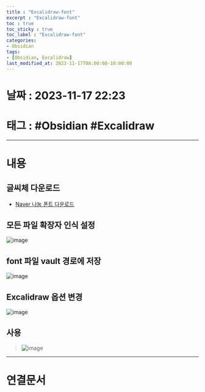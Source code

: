 ```yaml
---
title : "Excalidraw-font"
excerpt : "Excalidraw-font"
toc : true
toc_sticky : true
toc_label : "Excalidraw-font"
categories:
- Obsidian
tags:
- [Obsidian, Excalidraw]
last_modified_at: 2023-11-17T08:00:00-10:00:00
---
```


# 날짜 : 2023-11-17 22:23

# 태그 : #Obsidian #Excalidraw
---

# 내용

## 글씨체 다운로드
- [Naver 나눔 폰트 다운로드](https://clova.ai/handwriting/)

## 모든 파일 확장자 인식 설정
![image](./../../assets/images/../../assets/Images/ObsidianAllowAllFileExtention.png)

## font 파일 vault 경로에 저장
![image](./../../assets/images/../../assets/Images/ObsidianFont.png)

## Excalidraw 옵션 변경
![image](./../../assets/images/../../assets/Images/ExcalidrawFontConfig.png)

## 사용
>
>![image](./../../assets/images/../../assets/Images/ExcaliDrawUseCustomFont.png)

---

# 연결문서
